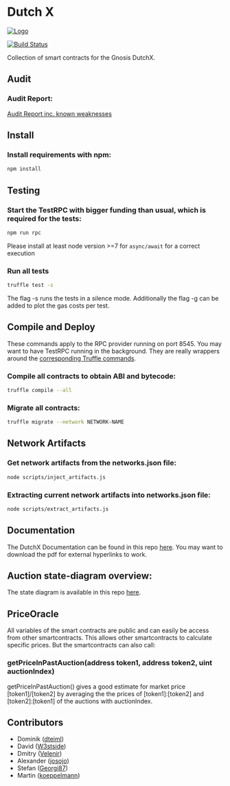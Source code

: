 Dutch X
=======

[![Logo](https://raw.githubusercontent.com/gnosis/gnosis-contracts/master/assets/logo.png)](https://gnosis.pm/)

[![Build Status](https://travis-ci.org/gnosis/dutch-exchange.svg)](https://travis-ci.org/gnosis/dutch-exchange?branch=SmartContractAudit1.0)

Collection of smart contracts for the Gnosis DutchX.


Audit
-----
### Audit Report:

[Audit Report inc. known weaknesses](docs/Solidified_Audit_Report.pdf)


Install
-------
### Install requirements with npm:

```bash
npm install
```

Testing
-------
### Start the TestRPC with bigger funding than usual, which is required for the tests:

```bash
npm run rpc
```
Please install at least node version >=7 for `async/await` for a correct execution

### Run all tests 

```bash
truffle test -s
```
The flag -s runs the tests in a silence mode. Additionally the flag -g can be added to plot the gas costs per test.


Compile and Deploy
------------------
These commands apply to the RPC provider running on port 8545. You may want to have TestRPC running in the background. They are really wrappers around the [corresponding Truffle commands](http://truffleframework.com/docs/advanced/commands).

### Compile all contracts to obtain ABI and bytecode:

```bash
truffle compile --all
```

### Migrate all contracts:

```bash
truffle migrate --network NETWORK-NAME
```

Network Artifacts
-----------------

### Get network artifacts from the networks.json file:

```bash
node scripts/inject_artifacts.js
```

### Extracting current network artifacts into networks.json file:

```bash
node scripts/extract_artifacts.js
```


Documentation
-------------

The DutchX Documentation can be found in this repo [here](docs/DutchX_Documentation.pdf).
You may want to download the pdf for external hyperlinks to work.

Auction state-diagram overview:
-------------------------------

The state diagram is available in this repo [here](docs/StateDiagram.png).

PriceOracle
-----------

All variables of the smart contracts are public and can easily be access from other smartcontracts. This allows other smartcontracts to calculate specific prices. But the smartcontracts can also call:
 
### getPriceInPastAuction(address token1, address token2, uint auctionIndex)

getPriceInPastAuction() gives a good estimate for market price [token1]/[token2] by averaging the the prices of [token1]:[token2] and [token2]:[token1] of the auctions with auctionIndex.
 

Contributors
------------
- Dominik ([dteiml](https://github.com/dteiml))
- David ([W3stside](https://github.com/w3stside))
- Dmitry ([Velenir](https://github.com/Velenir))
- Alexander ([josojo](https://github.com/josojo))
- Stefan ([Georgi87](https://github.com/Georgi87))
- Martin ([koeppelmann](https://github.com/koeppelmann))
